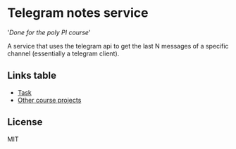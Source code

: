 # Telegram notes service
'_Done for the poly PI course_'

A service that uses the telegram api to get the last N messages of a specific channel (essentially a telegram client).

## Links table
- [Task]
- [Other course projects]

## License
MIT

[//]: # (These are reference links used in the body of this note and get stripped out when the markdown processor does its job. There is no need to format nicely because it shouldn't be seen. Thanks SO - http://stackoverflow.com/questions/4823468/store-comments-in-markdown-syntax)

[Task]: <https://github.com/SemenMartynov/Software-Engineering-2022/blob/main/Task1.md>
[Other course projects]: <https://github.com/SemenMartynov/Software-Engineering-2022>